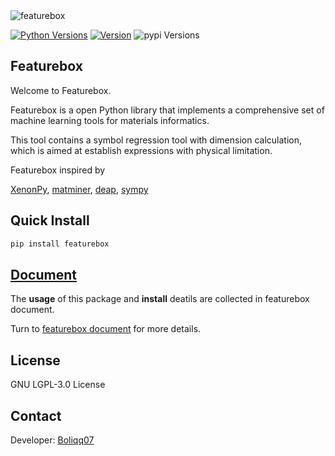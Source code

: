 
<div>
  <img alt="featurebox" src="https://github.com/boliqq07/featureboxdocument/img.jpg">
</div>

[![Python Versions](https://img.shields.io/pypi/pyversions/featurebox.svg)](https://pypi.org/project/featurebox/)
[![Version](https://img.shields.io/github/tag/boliqq07/featurebox.svg)](https://github.com/boliqq07/featurebox/releases/latest)
![pypi Versions](https://badge.fury.io/py/featurebox.svg)


Featurebox
----------------------
Welcome to Featurebox.

Featurebox is a open Python library that implements a comprehensive set of machine learning tools for materials informatics.

This tool contains a symbol regression tool with dimension calculation,
which is aimed at establish expressions with physical limitation.

Featurebox inspired by

  [XenonPy](https://github.com/yoshida-lab/XenonPy),
  [matminer](https://hackingmaterials.github.io/matminer/ ),
  [deap](https://github.com/DEAP/deap),
  [sympy](https://www.sympy.org/en/index.html)

Quick Install
----------------------
```bash
pip install featurebox
```

[Document](https://boliqq07.github.io/featureboxdocument/)
----------------------
The **usage** of this package and **install** deatils are collected in featurebox document.

Turn to [featurebox document](https://boliqq07.github.io/featureboxdocument/) for more details.

License
----------------------
GNU LGPL-3.0 License

Contact
----------------------
Developer: [Boliqq07](986798607@qq.com)




